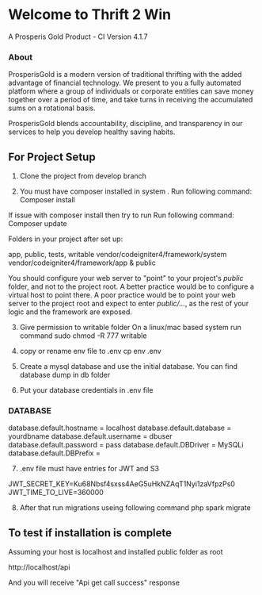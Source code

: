 # Welcome to Thrift 2 Win

A Prosperis Gold Product - CI Version 4.1.7

### About
ProsperisGold is a modern version of traditional thrifting with the added advantage of financial technology. We present to you a fully automated platform where a group of individuals or corporate entities can save money together over a period of time, and take turns in receiving the accumulated sums on a rotational basis. 

ProsperisGold blends accountability, discipline, and transparency in our services to help you develop healthy saving habits.

## For Project Setup

1. Clone the project from develop branch

2. You must have composer installed in system . 
Run following command: Composer install

If issue with composer install then try to run 
Run following command: Composer update

Folders in your project after set up:

app, public, tests, writable
vendor/codeigniter4/framework/system
vendor/codeigniter4/framework/app & public

You should configure your web server to "point" to your project's *public* folder, and
not to the project root. A better practice would be to configure a virtual host to point there. 
A poor practice would be to point your web server to the project root 
and expect to enter *public/...*, as the rest of your logic and the
framework are exposed.

3. Give permission to writable folder
On a linux/mac based system run command
sudo chmod -R 777 writable

4. copy or rename env file to .env
cp env .env

5. Create a mysql database and use the initial database.
You can find database dump in db folder

6. Put your database credentials in .env file
### DATABASE

database.default.hostname = localhost
database.default.database = yourdbname
database.default.username = dbuser
database.default.password = pass
database.default.DBDriver = MySQLi
database.default.DBPrefix =

7. .env file must have entries for JWT and S3

JWT_SECRET_KEY=Ku68Nbsf4sxss4AeG5uHkNZAqT1Nyi1zaVfpzPs0 
JWT_TIME_TO_LIVE=360000


8. After that run migrations useing following command 
php spark migrate

## To test if installation is complete
Assuming your host is localhost and installed public folder as root

http://localhost/api

And you will receive "Api get call success" response